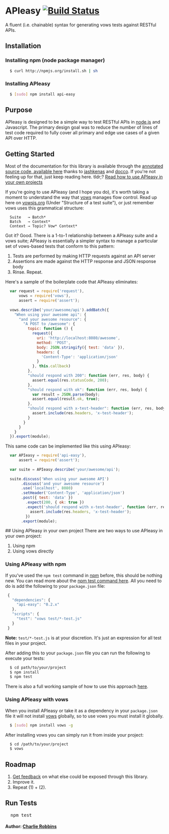 # APIeasy [![Build Status](https://secure.travis-ci.org/flatiron/api-easy.png)](http://travis-ci.org/flatiron/api-easy)

A fluent (i.e. chainable) syntax for generating vows tests against RESTful APIs.

## Installation

### Installing npm (node package manager)
``` bash
  $ curl http://npmjs.org/install.sh | sh
```

### Installing APIeasy
``` bash
  $ [sudo] npm install api-easy
```

## Purpose
APIeasy is designed to be a simple way to test RESTful APIs in [node.js][0] and Javascript. The primary design goal was to reduce the number of lines of test code required to fully cover all primary and edge use cases of a given API over HTTP. 

## Getting Started
Most of the documentation for this library is available through the [annotated source code, available here][1] thanks to [jashkenas][2] and [docco][3]. If you're not feeling up for that, just keep reading here. tldr;? [Read how to use APIeasy in your own projects][4]

If you're going to use APIeasy (and I hope you do), it's worth taking a moment to understand the way that [vows][5] manages flow control. Read up here on [vowsjs.org][5] (Under "Structure of a test suite"), or just remember vows uses this grammatical structure:

```
  Suite   → Batch*
  Batch   → Context*
  Context → Topic? Vow* Context*
```

Got it? Good. There is a 1-to-1 relationship between a APIeasy suite and a vows suite; APIeasy is essentially a simpler syntax to manage a particular set of vows-based tests that conform to this pattern:

1. Tests are performed by making HTTP requests against an API server
2. Assertions are made against the HTTP response and JSON response body
3. Rinse. Repeat.

Here's a sample of the boilerplate code that APIeasy eliminates:

``` js
  var request = require('request'),
      vows = require('vows'),
      assert = require('assert');
  
  vows.describe('your/awesome/api').addBatch({
    "When using your awesome api": {
      "and your awesome resource": {
        "A POST to /awesome": {
          topic: function () {
            request({
              uri: 'http://localhost:8080/awesome',
              method: 'POST',
              body: JSON.stringify({ test: 'data' }),
              headers: {
                'Content-Type': 'application/json'
              }
            }, this.callback)
          },
          "should respond with 200": function (err, res, body) {
            assert.equal(res.statusCode, 200);
          },
          "should respond with ok": function (err, res, body) {
            var result = JSON.parse(body);
            assert.equal(result.ok, true);
          },
          "should respond with x-test-header": function (err, res, body) {
            assert.include(res.headers, 'x-test-header');
          }
        }
      }
    }
  }).export(module);
```

This same code can be implemented like this using APIeasy:

``` js
  var APIeasy = require('api-easy'),
      assert = require('assert');
      
  var suite = APIeasy.describe('your/awesome/api');
  
  suite.discuss('When using your awesome API')
       .discuss('and your awesome resource')
       .use('localhost', 8080)
       .setHeader('Content-Type', 'application/json')
       .post({ test: 'data' })
         .expect(200, { ok: true })
         .expect('should respond with x-test-header', function (err, res, body) {
           assert.include(res.headers, 'x-test-header');
         })
       .export(module);
```

<a name="using-api-easy">
## Using APIeasy in your own project
There are two ways to use APIeasy in your own project:

1. Using npm
2. Using vows directly

### Using APIeasy with npm
If you've used the `npm test` command in [npm][7] before, this should be nothing new. You can read more about the [npm test command here][8]. All you need to do is add the following to your `package.json` file:

``` js
 {
   "dependencies": {
     "api-easy": "0.2.x"
   },
   "scripts": {
     "test": "vows test/*-test.js"
   }
 }
```

**Note:** `test/*-test.js` is at your discretion. It's just an expression for all test files in your project. 

After adding this to your `package.json` file you can run the following to execute your tests:

``` bash
  $ cd path/to/your/project
  $ npm install
  $ npm test
```

There is also a full working sample of how to use this approach [here][9].

### Using APIeasy with vows
When you install APIeasy or take it as a dependency in your `package.json` file it will not install [vows][5] globally, so to use vows you must install it globally.

``` bash
  $ [sudo] npm install vows -g
```

After installing vows you can simply run it from inside your project:

``` bash
  $ cd /path/to/your/project
  $ vows
```

## Roadmap

1. [Get feedback][6] on what else could be exposed through this library.
2. Improve it.
3. Repeat (1) + (2).

## Run Tests
<pre>
  npm test
</pre>

#### Author: [Charlie Robbins](http://nodejitsu.com)

[0]: http://nodejs.org
[1]: http://flatiron.github.com/api-easy
[2]: http://github.com/jashkenas
[3]: http://github.com/jashkenas/docco
[4]: #using-api-easy
[5]: http://vowsjs.org
[6]: http://github.com/flatiron/api-easy/issues
[7]: http://npmjs.org
[8]: https://github.com/isaacs/npm/blob/master/doc/test.md
[9]: https://gist.github.com/1039425
